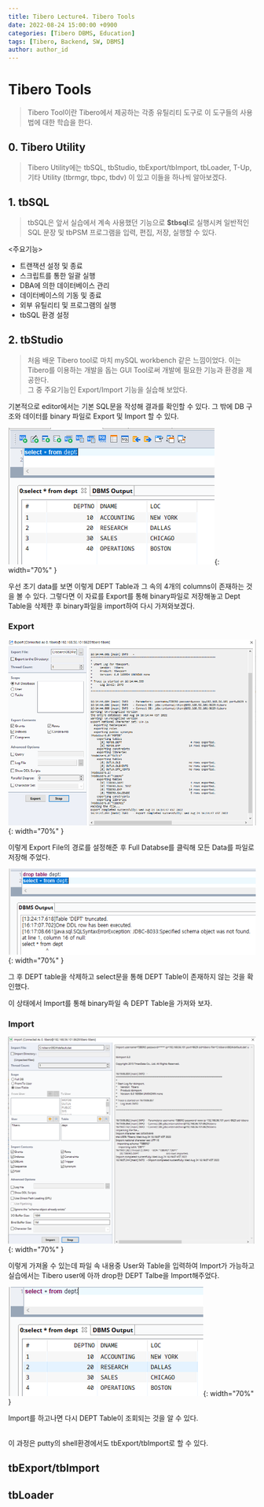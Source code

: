 ```yaml
---
title: Tibero Lecture4. Tibero Tools
date: 2022-08-24 15:00:00 +0900
categories: [Tibero DBMS, Education]
tags: [Tibero, Backend, SW, DBMS] 
author: author_id 
---
```


# Tibero Tools
> Tibero Tool이란 Tibero에서 제공하는 각종 유틸리티 도구로 이 도구들의 사용법에 대한 학습을 한다.

## 0. Tibero Utility
> Tibero Utility에는 tbSQL, tbStudio, tbExport/tbImport, tbLoader, T-Up, 기타 Utility (tbrmgr, tbpc, tbdv) 이 있고 이들을 하나씩 알아보겠다.

## 1. tbSQL
> tbSQL은 앞서 실습에서 계속 사용했던 기능으로 **$tbsql**로 실행시켜 일반적인 SQL 문장 및 tbPSM 프로그램을 입력, 편집, 저장, 실행할 수 있다.

<주요기능>
- 트랜잭션 설정 및 종료
- 스크립트를 통한 일괄 실행
- DBA에 의한 데이터베이스 관리
- 데이터베이스의 기동 및 종료
- 외부 유틸리티 및 프로그램의 실행
- tbSQL 환경 설정

## 2. tbStudio
> 처음 배운 Tibero tool로 마치 mySQL workbench 같은 느낌이었다. 이는 Tibero를 이용하는 개발을 돕는 GUI Tool로써 개발에 필요한 기능과 환경을 제공한다.  
그 중 주요기능인 Export/Import 기능을 실습해 보았다.

기본적으로 editor에서는 기본 SQL문을 작성해 결과를 확인할 수 있다. 그 밖에 DB 구조와 데이터를 binary 파일로 Export 및 Import 할 수 있다.
<br>

![Desktop View](/assets/img/2022.08/24-1.PNG){: width="70%" }

우선 초기 data를 보면 이렇게 DEPT Table과 그 속의 4개의 columns이 존재하는 것을 볼 수 있다. 그렇다면 이 자료를 Export를 통해 binary파일로 저장해놓고 Dept Table을 삭제한 후 binary파일을 import하여 다시 가져와보겠다.

### Export
![Desktop View](/assets/img/2022.08/24-2.PNG){: width="70%" }

이렇게 Export File의 경로를 설정해준 후 Full Databse를 클릭해 모든 Data를 파일로 저장해 주었다. 
<br>

![Desktop View](/assets/img/2022.08/24-3.PNG){: width="70%" }

그 후 DEPT table을 삭제하고 select문을 통해 DEPT Table이 존재하지 않는 것을 확인했다. 
<br>

이 상태에서 Import를 통해 binary파일 속 DEPT Table을 가져와 보자.

### Import

![Desktop View](/assets/img/2022.08/24-4.PNG){: width="70%" }

이렇게 가져올 수 있는데 파일 속 내용중 User와 Table을 입력하여 Import가 가능하고 실습에서는 Tibero user에 아까 drop한 DEPT Talbe을 Import해주었다.
<br>

![Desktop View](/assets/img/2022.08/24-5.PNG){: width="70%" }

Import를 하고나면 다시 DEPT Table이 조회되는 것을 알 수 있다.

<br>
이 과정은 putty의 shell환경에서도 tbExport/tbImport로 할 수 있다.

## tbExport/tbImport

## tbLoader